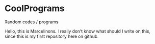 # CoolPrograms
Random codes / programs

Hello, this is Marcelinons. I really don't know what should I write on this,
since this is my first repository here on github. 
